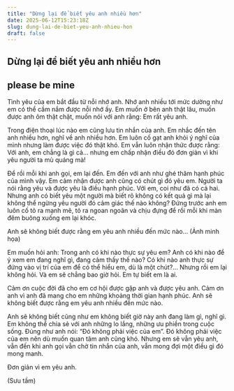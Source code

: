 ```yaml
---
title: "Dừng lại để biết yêu anh nhiều hơn"
date: 2025-06-12T15:23:18Z
slug: dung-lai-de-biet-yeu-anh-nhieu-hon
draft: false
---
```


## Dừng lại để biết yêu anh nhiều hơn

## please be mine

Tình yêu của em bắt đầu từ nỗi nhớ anh. Nhớ anh nhiều tới mức dường như em có thể cầm nắm được nỗi nhớ ấy. Em muốn ở bên anh thật lâu, muốn được anh ôm thật chặt, muốn nói với anh rằng: Em rất yêu anh.


	
Trong điện thoại lúc nào em cũng lưu tin nhắn của anh. Em nhắc đến tên anh nhiều hơn, nghĩ về anh nhiều hơn. Em luôn cố gạt anh khỏi ý nghĩ của mình nhưng làm được việc đó thật khó. Em vẫn luôn nhận thức được rằng: Với anh, em chẳng là gì cả… nhưng em chấp nhận điều đó đơn giản vì khi yêu người ta mù quáng mà!
    
 Để rồi mỗi khi anh gọi, em lại đến. Em đến với anh như ghé thăm hạnh phúc của mình vậy. Em cảm nhận được anh cũng có chút gì đó yêu em. Người ta nói rằng yêu và được yêu là điều hạnh phúc. Với em, coi như đã có cả hai. Nhưng anh có biết yêu một người mà biết rõ không có kết quả gì mà lại không thể ngừng yêu người đó cảm giác thế nào không? Đứng trước anh em luôn cố tỏ ra mạnh mẽ, tỏ ra ngoan ngoãn và chịu đựng để rồi mỗi khi màn đêm buông xuống em lại khóc.
 

Anh sẽ không biết được rằng em yêu anh nhiều đến mức nào... (Ảnh minh họa)

Em muốn hỏi anh: Trong anh có khi nào thực sự yêu em? Anh có khi nào để ý xem em đang nghĩ gì, đang cảm thấy thế nào? Có khi nào anh thực sự đứng vào vị trí của em để có thể hiểu em, dù là một chút?... Nhưng rồi em lại không hỏi. Và em sẽ chẳng bao giờ hỏi. Em tự biết em là ai.
 
Cảm ơn cuộc đời đã cho em cơ hội được gặp anh và được yêu anh. Cảm ơn anh vì anh đã mang cho em những khoảng thời gian hạnh phúc. Anh sẽ không biết được rằng em yêu anh nhiều đến mức nào.
 
Anh sẽ không biết cũng như em không biết giờ này anh đang làm gì, nghĩ gì. Em không thể chia sẻ với anh những lo lắng, những ưu phiền trong cuộc sống. Đúng như anh nói: “Đó không phải việc của em”. Đó không phải việc của em nên dù muốn quan tâm anh cũng khó. Nhưng em sẽ vẫn yêu anh, vẫn đến khi anh gọi vẫn  chờ tin nhắn của anh, vẫn mong đợi một điều gì đó mong manh.
 
Đơn giản vì em yêu anh.
 
(Sưu tầm)